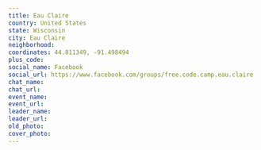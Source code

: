 ```yaml
---
title: Eau Claire
country: United States
state: Wisconsin
city: Eau Claire
neighborhood: 
coordinates: 44.811349, -91.498494
plus_code:
social_name: Facebook
social_url: https://www.facebook.com/groups/free.code.camp.eau.claire
chat_name:
chat_url:
event_name:
event_url:
leader_name:
leader_url:
old_photo: 
cover_photo:
---
```

